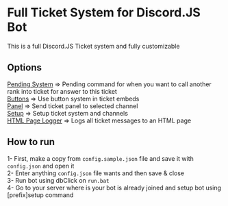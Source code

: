 # Full Ticket System for Discord.JS Bot

This is a full Discord.JS Ticket system and fully customizable

## Options
[Pending System](https://github.com/Code-Williams/DiscordJS-Ticket-V13/blob/master/items/commands/pending.js) => Pending command for when you want to call another rank into ticket for answer to this ticket\
[Buttons](https://github.com/Code-Williams/DiscordJS-Ticket-V13/blob/717b42598386847275582e5c6df54427edd177f2/items/events/interactionCreate.js#L18) => Use button system in ticket embeds\
[Panel](https://github.com/Code-Williams/DiscordJS-Ticket-V13/blob/master/items/commands/panel.js) => Send ticket panel to selected channel\
[Setup](https://github.com/Code-Williams/DiscordJS-Ticket-V13/blob/master/items/commands/setup.js) => Setup ticket system and channels\
[HTML Page Logger](https://github.com/Code-Williams/DiscordJS-Ticket-V13/blob/master/items/events/fetchMessage1.js) => Logs all ticket messages to an HTML page

## How to run
1- First, make a copy from `config.sample.json` file and save it with `config.json` and open it\
2- Enter anything `config.json` file wants and then save & close\
3- Run bot using dbClick on `run.bat`\
4- Go to your server where is your bot is already joined and setup bot using [prefix]setup command